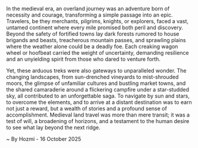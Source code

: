 
In the medieval era, an overland journey was an adventure born of necessity and courage, transforming a simple passage into an epic. Travelers, be they merchants, pilgrims, knights, or explorers, faced a vast, untamed continent where every mile promised both peril and discovery. Beyond the safety of fortified towns lay dark forests rumored to house brigands and beasts, treacherous mountain passes, and sprawling plains where the weather alone could be a deadly foe. Each creaking wagon wheel or hoofbeat carried the weight of uncertainty, demanding resilience and an unyielding spirit from those who dared to venture forth.

Yet, these arduous treks were also gateways to unparalleled wonder. The changing landscapes, from sun-drenched vineyards to mist-shrouded moors, the glimpse of unfamiliar cultures and bustling market towns, and the shared camaraderie around a flickering campfire under a star-studded sky, all contributed to an unforgettable saga. To navigate by sun and stars, to overcome the elements, and to arrive at a distant destination was to earn not just a reward, but a wealth of stories and a profound sense of accomplishment. Medieval land travel was more than mere transit; it was a test of will, a broadening of horizons, and a testament to the human desire to see what lay beyond the next ridge.

~ By Hozmi - 16 October 2025
